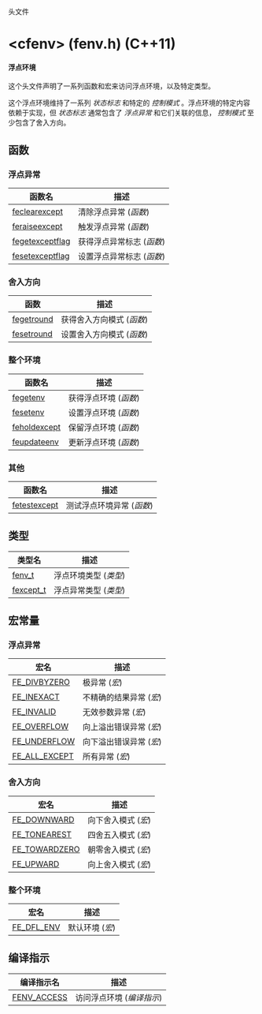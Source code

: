 头文件

# &lt;cfenv&gt; (fenv.h) (C++11)

#### 浮点环境

这个头文件声明了一系列函数和宏来访问浮点环境，以及特定类型。

这个浮点环境维持了一系列 _状态标志_ 和特定的 _控制模式_ 。浮点环境的特定内容依赖于实现，但 _状态标志_ 通常包含了 _浮点异常_ 和它们关联的信息， _控制模式_ 至少包含了舍入方向。


## 函数

### 浮点异常

函数名                                | 描述
------------------------------------- | -------------------------
[feclearexcept](feclearexcept.md)     | 清除浮点异常 (_函数_)
[feraiseexcept](feraiseexcept.md)     | 触发浮点异常 (_函数_)
[fegetexceptflag](fegetexceptflag.md) | 获得浮点异常标志 (_函数_)
[fesetexceptflag](fesetexceptflag.md) | 设置浮点异常标志 (_函数_)

### 舍入方向

函数                        | 描述
--------------------------- | -------------------------
[fegetround](fegetround.md) | 获得舍入方向模式 (_函数_)
[fesetround](fesetround.md) | 设置舍入方向模式 (_函数_)

### 整个环境

函数名                          | 描述
------------------------------- | ---------------------
[fegetenv](fegetenv.md)         | 获得浮点环境 (_函数_)
[fesetenv](fesetenv.md)         | 设置浮点环境 (_函数_)
[feholdexcept](feholdexcept.md) | 保留浮点环境 (_函数_)
[feupdateenv](feupdateenv.md)   | 更新浮点环境 (_函数_)

### 其他

函数名                          | 描述
------------------------------- | -------------------------
[fetestexcept](fetestexcept.md) | 测试浮点环境异常 (_函数_)


## 类型

类型名                     | 描述
-------------------------- | ----------------------
[fenv_t](fenv_t.md)       | 浮点环境类型 (_类型_)
[fexcept_t](fexcept_t.md) | 浮点异常类型 (_类型_)


## 宏常量

### 浮点异常

宏名                                | 描述
----------------------------------- | -----------------------
[FE_DIVBYZERO](FE_DIVBYZERO.md)    | 极异常 (_宏_)
[FE_INEXACT](FE_INEXACT.md)        | 不精确的结果异常 (_宏_)
[FE_INVALID](FE_INVALID.md)        | 无效参数异常 (_宏_)
[FE_OVERFLOW](FE_OVERFLOW.md)      | 向上溢出错误异常 (_宏_)
[FE_UNDERFLOW](FE_UNDERFOW.md)     | 向下溢出错误异常 (_宏_)
[FE_ALL_EXCEPT](FE_ALL_EXCEPT.md) | 所有异常 (_宏_)


### 舍入方向

宏名                               | 描述
---------------------------------- | -------------------
[FE_DOWNWARD](FE_DOWNWARD.md)     | 向下舍入模式 (_宏_)
[FE_TONEAREST](FE_TONEAREST.md)   | 四舍五入模式 (_宏_)
[FE_TOWARDZERO](FE_TOWARDZERO.md) | 朝零舍入模式 (_宏_)
[FE_UPWARD](FE_UPWARD.md)         | 向上舍入模式 (_宏_)

### 整个环境

宏名                          | 描述
----------------------------- | ---------------
[FE_DFL_ENV](FE_DFL_ENV.md) | 默认环境 (_宏_)



## 编译指示

编译指示名                     | 描述
------------------------------ | ------------------------
[FENV_ACCESS](FENV_ACCESS.md) | 访问浮点环境 (_编译指示_)
